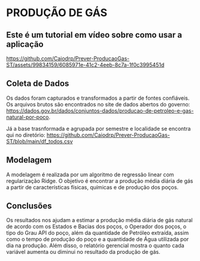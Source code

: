 # PRODUÇÃO DE GÁS 

## Este é um tutorial em vídeo sobre como usar a aplicação


https://github.com/Caiodrp/Prever-ProducaoGas-ST/assets/99834159/6085971e-41c2-4eeb-8c7a-1f0c3995451d


## Coleta de Dados

Os dados foram capturados e transformados a partir de fontes confiáveis. Os arquivos brutos são encontrados no site de dados abertos do governo: https://dados.gov.br/dados/conjuntos-dados/producao-de-petroleo-e-gas-natural-por-poco.

Já a base trasnformada e agrupada por semestre e localidade se encontra qui no diretório: https://github.com/Caiodrp/Prever-ProducaoGas-ST/blob/main/df_todos.csv

## Modelagem

A modelagem é realizada por um algoritmo de regressão linear com regularização Ridge. O objetivo é encontrar a produção média diária de gás a partir de características físicas, químicas e de produção dos poços.

## Conclusões

Os resultados nos ajudam a estimar a produção média diária de gás natural de acordo com os Estados e Bacias dos poços, o Operador dos poços, o tipo do Grau API do poço, além da quantidade de Petróleo extraída, assim como o tempo de produção do poço e a quantidade de Água utilizada por dia na produção. Além disso, o relatório gerencial mostra o quanto cada variável aumenta ou diminui no resultado da produção de gás.
